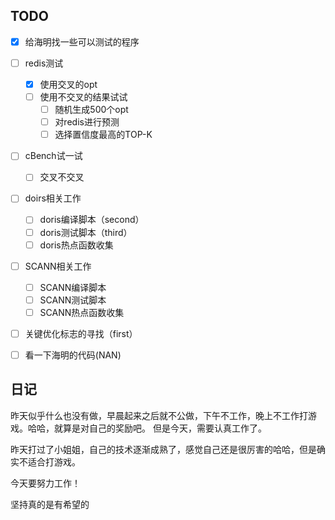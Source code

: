 ## TODO
- [x] 给海明找一些可以测试的程序
- [ ] redis测试
	- [x] 使用交叉的opt
	- [ ] 使用不交叉的结果试试
		- [ ] 随机生成500个opt
		- [ ] 对redis进行预测
		- [ ] 选择置信度最高的TOP-K
- [ ] cBench试一试
	- [ ] 交叉不交叉
- [ ] doirs相关工作
	- [ ] doris编译脚本（second）
	- [ ] doris测试脚本（third）
	- [ ] doris热点函数收集
- [ ] SCANN相关工作
	- [ ] SCANN编译脚本
	- [ ] SCANN测试脚本
	- [ ] SCANN热点函数收集
- [ ] 关键优化标志的寻找（first）
- [ ] 看一下海明的代码(NAN)


## 日记
昨天似乎什么也没有做，早晨起来之后就不公做，下午不工作，晚上不工作打游戏。哈哈，就算是对自己的奖励吧。  但是今天，需要认真工作了。

昨天打过了小姐姐，自己的技术逐渐成熟了，感觉自己还是很厉害的哈哈，但是确实不适合打游戏。

今天要努力工作！

坚持真的是有希望的